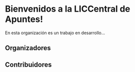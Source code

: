 # Bienvenidos a la LICCentral de Apuntes!

En esta organización es un trabajo en desarrollo...

## Organizadores

## Contribuidores

